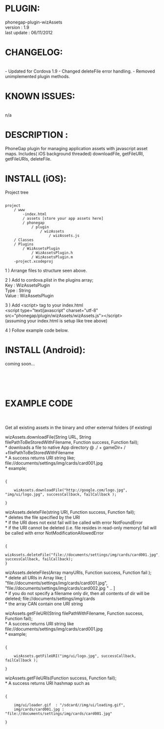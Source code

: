 

# PLUGIN: 

phonegap-plugin-wizAssets<br />
version : 1.9<br />
last update : 06/11/2012<br />


# CHANGELOG: 
<br />
- Updated for Cordova 1.9
- Changed deleteFile error handling.
- Removed unimplemented plugin methods.


# KNOWN ISSUES:
<br />
n/a

# DESCRIPTION :

PhoneGap plugin for managing application assets with javascript asset maps. Includes( iOS background threaded) downloadFile, getFileURI, getFileURIs, deleteFile.





# INSTALL (iOS): #

Project tree<br />

<pre><code>
project
	/ www
		-index.html
		/ assets [store your app assets here]
		/ phonegap
			/ plugin
				/ wizAssets
					/ wizAssets.js	
	/ Classes
	/ Plugins
		/ WizAssetsPlugin
			/ WizAssetsPlugin.h
			/ WizAssetsPlugin.m
	-project.xcodeproj
</code></pre>



1 ) Arrange files to structure seen above.

2 ) Add to cordova.plist in the plugins array;<br />
Key : WizAssetsPlugin<br />
Type : String<br />
Value : WizAssetsPlugin<br />

3 ) Add \<script\> tag to your index.html<br />
\<script type="text/javascript" charset="utf-8" src="phonegap/plugin/wizAssets/wizAssets.js"\>\</script\><br />
(assuming your index.html is setup like tree above)


4 ) Follow example code below.






# INSTALL (Android): #

coming soon...



<br />
<br />
<br />

# EXAMPLE CODE #

<br />
<br />
Get all existing assets in the binary and other external folders (if existing)<br />

wizAssets.downloadFile(String URL, String filePathToBeStoredWithFilename, Function success, Function fail);
<br />
    * downloads a file to native App directory @ ./ + gameDir+ / +filePathToBeStoredWithFilename <br />
    * A success returns URI string like; file://documents/settings/img/cards/card001.jpg <br />
    * example;  <br />
<pre><code>
{

    wizAssets.downloadFile("http://google.com/logo.jpg", "img/ui/logo.jpg", successCallback, failCallback );

}
</code></pre>

wizAssets.deleteFile(string URI, Function success, Function fail);
<br />
    * deletes the file specified by the URI <br />
    * if the URI does not exist fail will be called with error NotFoundError <br />
    * if the URI cannot be deleted (i.e. file resides in read-only memory) fail will be called with error NotModificationAllowedError <br />
<pre><code>
{
    wizAssets.deleteFile("file://documents/settings/img/cards/card001.jpg", successCallback, failCallback);
}
</code></pre>

wizAssets.deleteFiles(Array manyURIs, Function success, Function fail );
<br />
    * delete all URIs in Array like; [ "file://documents/settings/img/cards/card001.jpg", "file://documents/settings/img/cards/card002.jpg " .. ] <br />
    * if you do not specify a filename only dir, then all contents of dir will be deleted; file://documents/settings/img/cards <br />
    * the array CAN contain one URI string  <br />



wizAssets.getFileURI(String filePathWithFilename, Function success, Function fail);
<br />
    * A success returns URI string like file://documents/settings/img/cards/card001.jpg <br />
    * example;  <br />
<pre><code>
{

    wizAssets.getFileURI("img/ui/logo.jpg", successCallback, failCallback );

}
</code></pre>

wizAssets.getFileURIs(Function success, Function fail);
<br />
    * A success returns URI hashmap such as  <br />
<pre><code>
{

    img/ui/loader.gif  : "/sdcard/<appname>/img/ui/loading.gif", 
    img/cards/card001.jpg : "file://documents/settings/img/cards/card001.jpg" 

} 
</code></pre>
